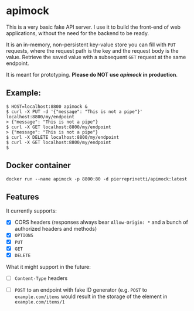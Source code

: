 # apimock

This is a very basic fake API server. I use it to build the front-end of web applications, without the need for the backend to be ready.

It is an in-memory, non-persistent key-value store you can fill with `PUT` requests, where the request path is the key and the request body is the value.
Retrieve the saved value with a subsequent `GET` request at the same endpoint.

It is meant for prototyping. **Please do NOT use _apimock_ in production**.

## Example:

    $ HOST=localhost:8800 apimock &
    $ curl -X PUT -d '{"message": "This is not a pipe"}' localhost:8800/my/endpoint
    > {"message": "This is not a pipe"}
    $ curl -X GET localhost:8800/my/endpoint
    > {"message": "This is not a pipe"}
    $ curl -X DELETE localhost:8800/my/endpoint
    $ curl -X GET localhost:8800/my/endpoint
    $

## Docker container

    docker run --name apimock -p 8800:80 -d pierreprinetti/apimock:latest

## Features

It currently supports:
- [x] CORS headers (responses always bear `Allow-Origin: *` and a bunch of authorized headers and methods)
- [x] `OPTIONS`
- [x] `PUT`
- [x] `GET`
- [x] `DELETE`

What it might support in the future:
- [ ] `Content-Type` headers
- [ ] `POST` to an endpoint with fake ID generator (e.g. `POST` to `example.com/items` would result in the storage of the element in `example.com/items/1`

